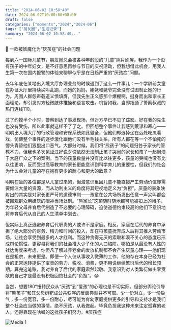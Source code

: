 ```yaml
---
title: "2024-06-02 10:58:40"
date: 2024-06-02T10:00:00+08:00
draft: false
categories: ["moments","2024","2024-06"]
tags: ["朋友圈","生活记录"]
summary: "2024-06-02 10:58:40..."
---
```


🚫 一款被妖魔化为“厌孩症”的社会问题

每到六一国际儿童节，朋友圈总会被各种年龄段的“儿童”照片刷屏。我作为一个没有孩子的中年妇女，是不好意思再参与节日的庆祝活动，但我想借此机会，用我人生第一次在国内报警的体验来聊聊似乎是在日趋严重的“厌孩症”问题。

去年年底在某地出入境大厅办理业务的时候遇到了这么一件事儿：一个学龄前女童在办证大厅里持续尖叫乱跑，而她的妈妈，姥姥和姥爷完全没有试图制止她的行为。周围人群怨声载道义愤填膺，但我先生正义感那个爆棚啊，挺身而出和家长正面理论，却引发对方轻微肢体推搡和语言攻击。机智如我，当即拨通了警察叔叔的热门连线110。

过了约摸半个小时，警察到达了事发现场，但对方早已不见了踪影。好在我的先生也没有受伤，所以此事就这样不了了之。但回想整个事件让我感到荒谬和寒心——明明出入境大厅的行政管理和安保系统如此健全，但他们却选择坐在远处吃瓜看戏，仿佛整个事件的逐步激化跟他们没有半毛钱关系，所有人都在等一个不怕死的愣头青替他们狠狠出口恶气。
​
​大部分时候，我们将“熊孩子”的问题归咎于家长的管教不力，但我也多次见证过好说歹说依然无法制止孩子哭闹的家长和孩子一起崩溃于大庭广众之下的案例。当下的孩童数量并没有比以往更多，孩童的哭喊也没有比以往更响，反而受过高等教育的家长更能意识到科学育儿的重要性，但我们的社会为什么会对儿童的存在抱有更少的耐心和更大的敌意？

明明在坐的各位都是从儿童过来的，但潜意识里因儿童不能直接产生劳动价值却需要倾注大量的资源，而从功利主义的角度将其短视地定义为“负担”。厌童的表象映射出的其实是对家长更严苛的道德审判——孩童在公共场所发出任意一声尖叫都会被围观群众用嫌厌的眼神当场处刑。“熊家长”这顶随时随地都可能被扣上的帽子，为年轻父母养育后代制造了不必要的心理障碍，​迫使道德约束较高的他们下意识地将养育后代从自己的人生清单中划去。

但实际上真正逃避养育后代职责的人或许不是家庭。相反，家庭在后代的养育中承担了绝大部分的财务、精力和时间的投入，却在将孩童抚育成人后将其推入劳动市场，让社会享受到最多的人才红利。而这种贪得无厌的索取和漠不关心的态度已形成舆论惯性，更容易将我们的社会推入少子化的人口陷阱。
​
哪怕是​从最没有人性的社达角度来考虑，你但凡了解过养老金的发放机制都不会产生厌童心理——他们现在是祖宗，未来更是。即便一个人仅从事收入微薄的工作，他的存在本身已经为社会的正常运转提供了宝贵的劳力、税收、消费，更不用说继续繁衍后代的​增长预期。算完这笔账，我对养育了后代的家庭肃然起敬。我意识到对人类繁衍做出零贡献的自己才是最没有积极回馈社会的“负担”。😂

当然，想要180°扭转民众从“厌孩”到“爱孩”​的心理也是不切实际。但部分舆论引导将“熊孩子”和其父母树靶成公共秩序的反面典型并不可取。少一份对立，少一份戾气；多一份宽容，多一份耐心，尽可能为育幼家庭提供更多的引导和支持才是我们整个社会应当做的事情。绝不厌孩，从我做起。毕竟负担我这种未来注定孤寡的老人，还得靠现在咕呱的这批孩子们努力。
​
​#厌孩症

![Media 1](/Moments/photos/2024-06-02/202406021058400.jpg)

